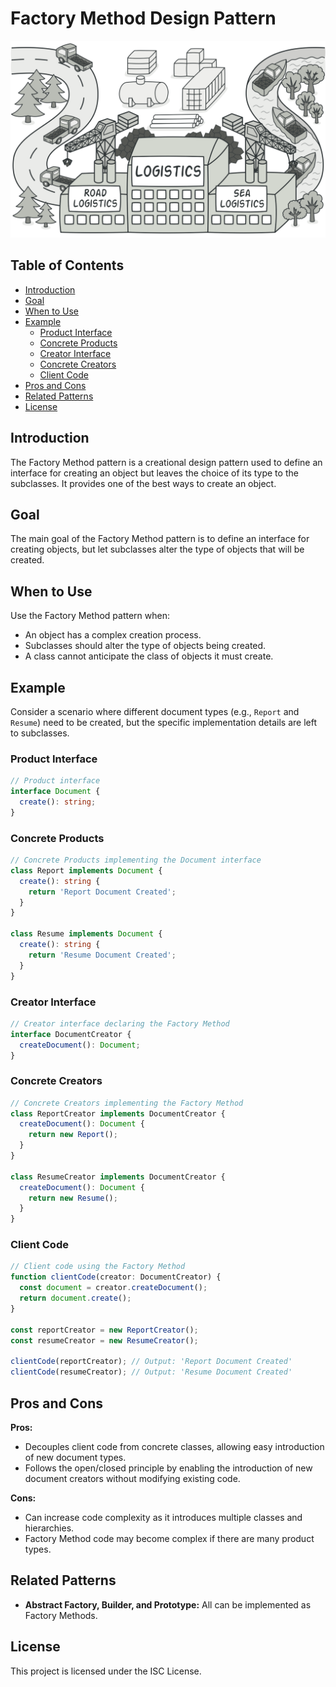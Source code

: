 # Factory Method Design Pattern

![Factory Method](../../assets/factory_method_image.png)

## Table of Contents

- [Introduction](#introduction)
- [Goal](#goal)
- [When to Use](#when-to-use)
- [Example](#example)
  - [Product Interface](#product-interface)
  - [Concrete Products](#concrete-products)
  - [Creator Interface](#creator-interface)
  - [Concrete Creators](#concrete-creators)
  - [Client Code](#client-code)
- [Pros and Cons](#pros-and-cons)
- [Related Patterns](#related-patterns)
- [License](#license)

## Introduction

The Factory Method pattern is a creational design pattern used to define an interface for creating an object but leaves the choice of its type to the subclasses. It provides one of the best ways to create an object.

## Goal

The main goal of the Factory Method pattern is to define an interface for creating objects, but let subclasses alter the type of objects that will be created.

## When to Use

Use the Factory Method pattern when:

- An object has a complex creation process.
- Subclasses should alter the type of objects being created.
- A class cannot anticipate the class of objects it must create.

## Example

Consider a scenario where different document types (e.g., `Report` and `Resume`) need to be created, but the specific implementation details are left to subclasses.

### Product Interface

```typescript
// Product interface
interface Document {
  create(): string;
}
```

### Concrete Products

```typescript
// Concrete Products implementing the Document interface
class Report implements Document {
  create(): string {
    return 'Report Document Created';
  }
}

class Resume implements Document {
  create(): string {
    return 'Resume Document Created';
  }
}
```

### Creator Interface

```typescript
// Creator interface declaring the Factory Method
interface DocumentCreator {
  createDocument(): Document;
}
```

### Concrete Creators

```typescript
// Concrete Creators implementing the Factory Method
class ReportCreator implements DocumentCreator {
  createDocument(): Document {
    return new Report();
  }
}

class ResumeCreator implements DocumentCreator {
  createDocument(): Document {
    return new Resume();
  }
}
```

### Client Code

```typescript
// Client code using the Factory Method
function clientCode(creator: DocumentCreator) {
  const document = creator.createDocument();
  return document.create();
}

const reportCreator = new ReportCreator();
const resumeCreator = new ResumeCreator();

clientCode(reportCreator); // Output: 'Report Document Created'
clientCode(resumeCreator); // Output: 'Resume Document Created'
```

## Pros and Cons

**Pros:**

- Decouples client code from concrete classes, allowing easy introduction of new document types.
- Follows the open/closed principle by enabling the introduction of new document creators without modifying existing code.

**Cons:**

- Can increase code complexity as it introduces multiple classes and hierarchies.
- Factory Method code may become complex if there are many product types.

## Related Patterns

- **Abstract Factory, Builder, and Prototype:** All can be implemented as Factory Methods.

## License

This project is licensed under the ISC License.
